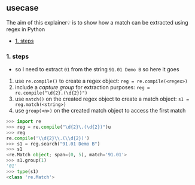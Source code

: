 ## usecase
The aim of this explainer💡 is to show how a match can be extracted using regex in Python

<!-- TOC -->

- [1. steps](#1-steps)

<!-- /TOC -->

### 1. steps
* so I need to extract `01` from the string `91.01 Demo B` so here it goes

1. use `re.compile()` to create a regex object:  `reg = re.compile(<regex>)`
2. include a _capture group_  for extraction purposes: `reg = re.compile("\d{2}.(\d{2})")`
3. use `match()` on the created regex object to create a match object: `s1 = reg.match(<string>)`
4. use `group(<n>)` on the created match object to access the first match

```python
>>> import re
>>> reg = re.compile("\d{2}\.(\d{2})")u 
>>> reg
re.compile('\\d{2}\\.(\\d{2})')
>>> s1 = reg.search("91.01 Demo B")
>>> s1
<re.Match object; span=(0, 5), match='91.01'>
>>> s1.group(1)
'01'
>>> type(s1)
<class 're.Match'>
```
